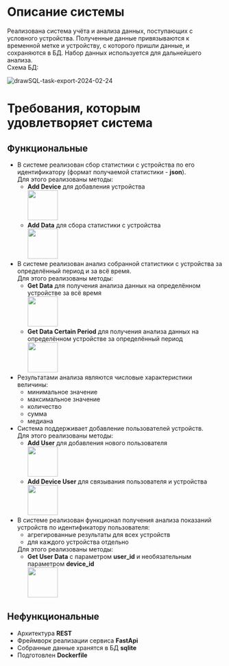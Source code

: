 # Описание системы

Реализована система учёта и анализа данных, поступающих с условного устройства. Полученные данные привязываются к временной метке и устройству, с которого пришли данные, 
и сохраняются в БД. Набор данных используется для дальнейшего анализа.
<br>
Схема БД:

![drawSQL-task-export-2024-02-24](https://github.com/beAgun/fastapi_simple_API/assets/140337252/1da64ac2-f30e-4e02-a105-b395df9e712e)


# Требования, которым удовлетворяет система

## Функциональные
<ul>
  <li>
    В системе реализован сбор статистики с устройства по его идентификатору (формат получаемой статистики - <strong>json</strong>). <br>
    Для этого реализованы методы:
      <ul>
        <li> <strong>Add Device</strong> для добавления устройства<br>
          <img style='height: 70px; width: auto;' src='https://github.com/beAgun/fastapi_simple_API/assets/140337252/fba1f682-07a4-4875-b8e9-3feb5fa68b76'>
        </li>
        <li> <strong>Add Data</strong> для сбора статистики с устройства<br>
          <img style='height: 70px; width: auto;' src='https://github.com/beAgun/fastapi_simple_API/assets/140337252/565415f3-3492-4a6f-918b-b6dc62d97204'>
        </li>
      </ul>
  </li>
  
  <li>
    В системе реализован анализ собранной статистики с устройства за определённый период и за всё время.<br>
    Для этого реализованы методы:
      <ul>
        <li> <strong>Get Data</strong> для получения анализа данных на определённом устройстве за всё время<br>
          <img style='height: 70px; width: auto;' src='https://github.com/beAgun/fastapi_simple_API/assets/140337252/ae8e6f4a-1ad7-4057-a05e-48106aa4edf2'>
        </li>
        <li> <strong>Get Data Certain Period</strong> для получения анализа данных на определённом устройстве за определённый период<br>
          <img style='height: 70px; width: auto;' src='https://github.com/beAgun/fastapi_simple_API/assets/140337252/99f453be-88ab-4868-b788-f8ae01e00401'>
        </li>
      </ul>
  </li>
  
  <li>
    Результатами анализа являются числовые характеристики величины:
    <ul>
      <li>минимальное значение</li>
      <li>максимальное значение</li>
      <li>количество</li>
      <li>сумма</li>
      <li>медиана</li>
    </ul>
  </li>
    
  <li>
    Система поддерживает добавление пользователей устройств.<br>
    Для этого реализованы методы:
      <ul>
        <li> <strong>Add User</strong> для добавления нового пользователя<br>
          <img style='height: 70px; width: auto;' src='https://github.com/beAgun/fastapi_simple_API/assets/140337252/7cecd0b1-34ab-4e31-8192-7c6422ac8d45'>
        </li>
        <li> <strong>Add Device User</strong> для связывания пользователя и устройства<br>
          <img style='height: 70px; width: auto;' src='https://github.com/beAgun/fastapi_simple_API/assets/140337252/9cc55245-8221-49bc-9858-d89781beaa98'>
        </li>
      </ul>
  </li>
  
  <li>
    В системе реализован функционал получения анализа показаний устройств по идентификатору пользователя:
    <ul>
      <li>агрегированные результаты для всех устройств</li>
      <li>для каждого устройства отдельно</li>
    </ul>
    Для этого реализованы методы:
      <ul>
        <li> <strong>Get User Data</strong> с параметром <strong>user_id</strong> и необязательным параметром <strong>device_id</strong><br>
          <img style='height: 70px; width: auto;' src='https://github.com/beAgun/fastapi_simple_API/assets/140337252/0872347b-0578-4141-8264-c3e3935534f6'>
        </li>
      </ul>
      </li>
    </ul>
  </li>
</ul>

## Нефункциональные
<ul>
  <li>Архитектура <strong>REST</strong></li>
  <li>Фреймворк реализации сервиса <strong>FastApi</strong>
  <li>Собранные данные хранятся в БД <strong>sqlite</strong>
  <li>Подготовлен <strong>Dockerfile</strong>
</ul>
